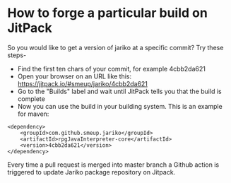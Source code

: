 # How to forge a particular build on JitPack

So you would like to get a version of jariko at a specific commit? Try these steps-
* Find the first ten chars of your commit, for example 4cbb2da621
* Open your browser on an URL like this: https://jitpack.io/#smeup/jariko/4cbb2da621
* Go to the "Builds" label and wait until JitPack tells you that the build is complete
* Now you can use the build in your building system. This is an example for maven:
```
<dependency>
    <groupId>com.github.smeup.jariko</groupId>
    <artifactId>rpgJavaInterpreter-core</artifactId>
    <version>4cbb2da621</version>
</dependency>
```   
Every time a pull request is merged into master branch a Github action is triggered to update Jariko package repository on Jitpack.
